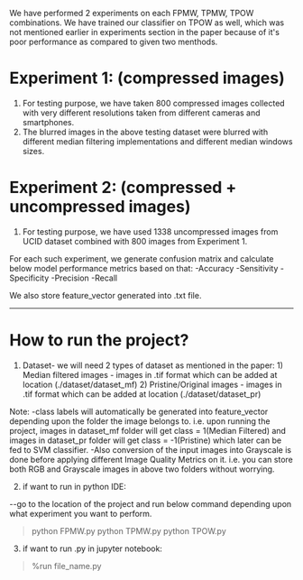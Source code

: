 We have performed 2 experiments on each FPMW, TPMW, TPOW combinations. We have trained our classifier on TPOW as well, which was not mentioned earlier in experiments section in the paper 
because of it's poor performance as compared to given two menthods.

# Experiment 1: (compressed images)
1) For testing purpose, we have taken 800 compressed images collected with very different resolutions taken from different cameras and smartphones.
2) The blurred images in the above testing dataset were blurred with different median filtering implementations and different median windows sizes.

# Experiment 2: (compressed + uncompressed images)
1) For testing purpose, we have used 1338 uncompressed images from UCID dataset combined with 800 images from Experiment 1.

For each such experiment, we generate confusion matrix and calculate below model performance metrics based on that:
-Accuracy
-Sensitivity
-Specificity
-Precision
-Recall

We also store feature_vector generated into .txt file.

------------------------------------------------------------------

# How to run the project?

1. Dataset- 
		we will need 2 types of dataset as mentioned in the paper:
			1) Median filtered images - images in .tif format which can be added at location (./dataset/dataset_mf)
			2) Pristine/Original images - images in .tif format which can be added at location (./dataset/dataset_pr)

Note:
-class labels will automatically be generated into feature_vector depending upon the folder the image belongs to. i.e. upon running the project, images in dataset_mf folder will get class = 1(Median Filtered) and images in dataset_pr folder will get class = -1(Pristine) which later can be fed to SVM classifier.
-Also conversion of the input images into Grayscale is done before applying different Image Quality Metrics on it. i.e. you can store both RGB and Grayscale images in above two folders without worrying.

2. if want to run in python IDE:

--go to the location of the project and run below command depending upon what experiment you want to perform.
> python FPMW.py
> python TPMW.py
> python TPOW.py


3. if want to run .py in jupyter notebook:

> %run file_name.py
